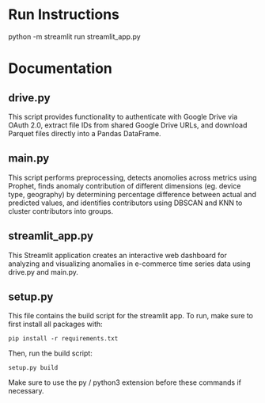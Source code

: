 # Run Instructions

python -m streamlit run streamlit_app.py

# Documentation

## drive.py

This script provides functionality to authenticate with Google Drive via OAuth 2.0, extract file IDs from shared Google Drive URLs, and download Parquet files directly into a Pandas DataFrame.

## main.py

This script performs preprocessing, detects anomolies across metrics using Prophet, finds anomaly contribution of different dimensions (eg. device type, geography) by determining percentage difference between actual and predicted values, and identifies contributors using DBSCAN and KNN to cluster contributors into groups.

## streamlit_app.py

This Streamlit application creates an interactive web dashboard for analyzing and visualizing anomalies in e-commerce time series data using drive.py and main.py.

## setup.py

This file contains the build script for the streamlit app. To run, make sure to first install all packages with:

```
pip install -r requirements.txt
```

Then, run the build script:

```
setup.py build
```

Make sure to use the py / python3 extension before these commands if necessary.
